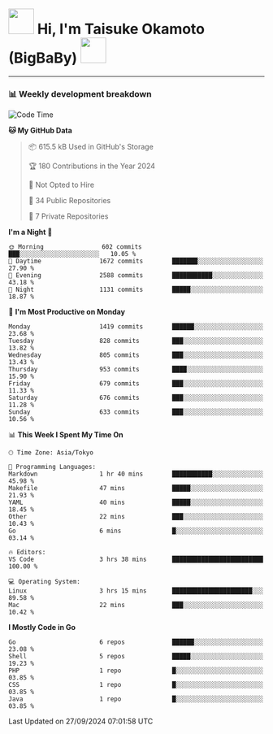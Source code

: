 <!-- Title -->
<h1>
    <img src="https://media.tenor.com/TlyRveJkgo4AAAAi/cloud-cloud-strife.gif" width="50"/> 
    Hi, I'm Taisuke Okamoto (BigBaBy) 
    <img src="https://media.tenor.com/TlyRveJkgo4AAAAi/cloud-cloud-strife.gif" width="50"/>
</h1>

---

<h3> 📊 Weekly development breakdown </h3>
<!-- waka-readme-stats -->

<!--START_SECTION:waka-->
![Code Time](http://img.shields.io/badge/Code%20Time-1%2C834%20hrs%2052%20mins-blue)

**🐱 My GitHub Data** 

> 📦 615.5 kB Used in GitHub's Storage 
 > 
> 🏆 180 Contributions in the Year 2024
 > 
> 🚫 Not Opted to Hire
 > 
> 📜 34 Public Repositories 
 > 
> 🔑 7 Private Repositories 
 > 
**I'm a Night 🦉** 

```text
🌞 Morning                602 commits         ███░░░░░░░░░░░░░░░░░░░░░░   10.05 % 
🌆 Daytime                1672 commits        ███████░░░░░░░░░░░░░░░░░░   27.90 % 
🌃 Evening                2588 commits        ███████████░░░░░░░░░░░░░░   43.18 % 
🌙 Night                  1131 commits        █████░░░░░░░░░░░░░░░░░░░░   18.87 % 
```
📅 **I'm Most Productive on Monday** 

```text
Monday                   1419 commits        ██████░░░░░░░░░░░░░░░░░░░   23.68 % 
Tuesday                  828 commits         ███░░░░░░░░░░░░░░░░░░░░░░   13.82 % 
Wednesday                805 commits         ███░░░░░░░░░░░░░░░░░░░░░░   13.43 % 
Thursday                 953 commits         ████░░░░░░░░░░░░░░░░░░░░░   15.90 % 
Friday                   679 commits         ███░░░░░░░░░░░░░░░░░░░░░░   11.33 % 
Saturday                 676 commits         ███░░░░░░░░░░░░░░░░░░░░░░   11.28 % 
Sunday                   633 commits         ███░░░░░░░░░░░░░░░░░░░░░░   10.56 % 
```


📊 **This Week I Spent My Time On** 

```text
🕑︎ Time Zone: Asia/Tokyo

💬 Programming Languages: 
Markdown                 1 hr 40 mins        ███████████░░░░░░░░░░░░░░   45.98 % 
Makefile                 47 mins             █████░░░░░░░░░░░░░░░░░░░░   21.93 % 
YAML                     40 mins             █████░░░░░░░░░░░░░░░░░░░░   18.45 % 
Other                    22 mins             ███░░░░░░░░░░░░░░░░░░░░░░   10.43 % 
Go                       6 mins              █░░░░░░░░░░░░░░░░░░░░░░░░   03.14 % 

🔥 Editors: 
VS Code                  3 hrs 38 mins       █████████████████████████   100.00 % 

💻 Operating System: 
Linux                    3 hrs 15 mins       ██████████████████████░░░   89.58 % 
Mac                      22 mins             ███░░░░░░░░░░░░░░░░░░░░░░   10.42 % 
```

**I Mostly Code in Go** 

```text
Go                       6 repos             ██████░░░░░░░░░░░░░░░░░░░   23.08 % 
Shell                    5 repos             █████░░░░░░░░░░░░░░░░░░░░   19.23 % 
PHP                      1 repo              █░░░░░░░░░░░░░░░░░░░░░░░░   03.85 % 
CSS                      1 repo              █░░░░░░░░░░░░░░░░░░░░░░░░   03.85 % 
Java                     1 repo              █░░░░░░░░░░░░░░░░░░░░░░░░   03.85 % 
```




 Last Updated on 27/09/2024 07:01:58 UTC
<!--END_SECTION:waka-->
